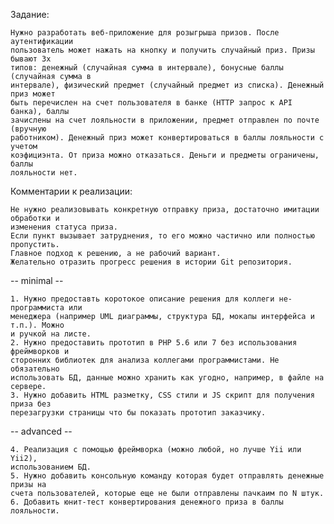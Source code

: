 Задание:

    Нужно разработать веб-приложение для розыгрыша призов. После аутентификации
    пользователь может нажать на кнопку и получить случайный приз. Призы бывают 3х
    типов: денежный (случайная сумма в интервале), бонусные баллы (случайная сумма в
    интервале), физический предмет (случайный предмет из списка). Денежный приз может
    быть перечислен на счет пользователя в банке (HTTP запрос к API банка), баллы
    зачислены на счет лояльности в приложении, предмет отправлен по почте (вручную
    работником). Денежный приз может конвертироваться в баллы лояльности с учетом
    коэфициэнта. От приза можно отказаться. Деньги и предметы ограничены, баллы
    лояльности нет.

Комментарии к реализации:

    Не нужно реализовывать конкретную отправку приза, достаточно имитации обработки и
    изменения статуса приза.
    Если пункт вызывает затруднения, то его можно частично или полностью пропустить.
    Главное подход к решению, а не рабочий вариант.
    Желательно отразить прогресс решения в истории Git репозитория.

-- minimal --

    1. Нужно предоставть коротокое описание решения для коллеги не-программиста или
    менеджера (например UML диаграммы, структура БД, мокапы интерфейса и т.п.). Можно
    и ручкой на листе.
    2. Нужно предоставить прототип в PHP 5.6 или 7 без использования фреймворков и
    сторонних библиотек для анализа коллегами программистами. Не обязательно
    использовать БД, данные можно хранить как угодно, например, в файле на сервере.
    3. Нужно добавить HTML разметку, CSS стили и JS скрипт для получения приза без
    перезагрузки страницы что бы показать прототип заказчику.

-- advanced --

    4. Реализация с помощью фреймворка (можно любой, но лучше Yii или Yii2),
    использованием БД.
    5. Нужно добавить консольную команду которая будет отправлять денежные призы на
    счета пользователей, которые еще не были отправлены пачкаим по N штук.
    6. Добавить юнит-тест конвертирования денежного приза в баллы лояльности.